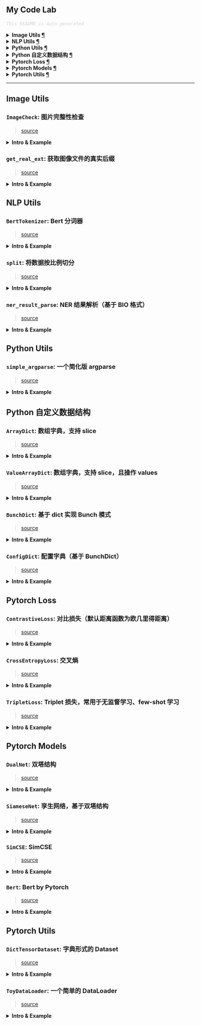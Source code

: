 My Code Lab
---

<font color="LightGrey"><i> `This README is Auto-generated` </i></font>

<details><summary><b> Image Utils <a href="#image-utils">¶</a></b></summary>

- [`ImageCheck`: 图片完整性检查](#imagecheck-图片完整性检查)
- [`get_real_ext`: 获取图像文件的真实后缀](#get_real_ext-获取图像文件的真实后缀)

</details>

<details><summary><b> NLP Utils <a href="#nlp-utils">¶</a></b></summary>

- [`BertTokenizer`: Bert 分词器](#berttokenizer-bert-分词器)
- [`split`: 将数据按比例切分](#split-将数据按比例切分)
- [`ner_result_parse`: NER 结果解析（基于 BIO 格式）](#ner_result_parse-ner-结果解析基于-bio-格式)

</details>

<details><summary><b> Python Utils <a href="#python-utils">¶</a></b></summary>

- [`simple_argparse`: 一个简化版 argparse](#simple_argparse-一个简化版-argparse)

</details>

<details><summary><b> Python 自定义数据结构 <a href="#python-自定义数据结构">¶</a></b></summary>

- [`ArrayDict`: 数组字典，支持 slice](#arraydict-数组字典支持-slice)
- [`ValueArrayDict`: 数组字典，支持 slice，且操作 values](#valuearraydict-数组字典支持-slice且操作-values)
- [`BunchDict`: 基于 dict 实现 Bunch 模式](#bunchdict-基于-dict-实现-bunch-模式)
- [`ConfigDict`: 配置字典（基于 BunchDict）](#configdict-配置字典基于-bunchdict)

</details>

<details><summary><b> Pytorch Loss <a href="#pytorch-loss">¶</a></b></summary>

- [`ContrastiveLoss`: 对比损失（默认距离函数为欧几里得距离）](#contrastiveloss-对比损失默认距离函数为欧几里得距离)
- [`CrossEntropyLoss`: 交叉熵](#crossentropyloss-交叉熵)
- [`TripletLoss`: Triplet 损失，常用于无监督学习、few-shot 学习](#tripletloss-triplet-损失常用于无监督学习few-shot-学习)

</details>

<details><summary><b> Pytorch Models <a href="#pytorch-models">¶</a></b></summary>

- [`DualNet`: 双塔结构](#dualnet-双塔结构)
- [`SiameseNet`: 孪生网络，基于双塔结构](#siamesenet-孪生网络基于双塔结构)
- [`SimCSE`: SimCSE](#simcse-simcse)
- [`Bert`: Bert by Pytorch](#bert-bert-by-pytorch)

</details>

<details><summary><b> Pytorch Utils <a href="#pytorch-utils">¶</a></b></summary>

- [`DictTensorDataset`: 字典形式的 Dataset](#dicttensordataset-字典形式的-dataset)
- [`ToyDataLoader`: 一个简单的 DataLoader](#toydataloader-一个简单的-dataloader)

</details>

---

## Image Utils

### `ImageCheck`: 图片完整性检查
> [source](my/vision/image_check.py#L21)

<details><summary><b> Intro & Example </b></summary>

```python
图片完整性检查

Examples:
    >>> img = r'./_test_data/pok.jpg'
    >>> ImageCheck.is_complete(img)

```

</details>


### `get_real_ext`: 获取图像文件的真实后缀
> [source](my/vision/image_utils.py#L21)

<details><summary><b> Intro & Example </b></summary>

```python
获取图像文件的真实后缀
如果不是图片，返回后缀为 None
该方法不能判断图片是否完整

Args:
    image_path:
    return_is_same: 是否返回 `is_same`

Returns:
    ext_real, is_same
    真实后缀，真实后缀与当前后缀是否相同
    如果当前文件不是图片，则 ext_real 为 None
```

</details>


## NLP Utils

### `BertTokenizer`: Bert 分词器
> [source](my/nlp/bert_tokenizer.py#L233)

<details><summary><b> Intro & Example </b></summary>

```python
Bert 分词器

Examples:
    >>> text = '我爱python，我爱编程；I love python, I like programming. Some unkword'

    # WordPiece 切分
    >>> tokens = tokenizer.tokenize(text)
    >>> assert [tokens[2], tokens[-2], tokens[-7]] == ['python', '##nk', 'program']

    # 模型输入
    >>> token_ids, segment_ids, masks = tokenizer.encode(text)
    >>> assert token_ids[:6] == [101, 2769, 4263, 9030, 8024, 2769]
    >>> assert segment_ids == [0] * len(token_ids)

    # 句对模式
    >>> txt1 = '我爱python'
    >>> txt2 = '我爱编程'
    >>> token_ids, segment_ids, masks = tokenizer.encode(txt1, txt2)
    >>> assert token_ids == [101, 2769, 4263, 9030, 102, 2769, 4263, 5356, 4923, 102]
    >>> assert segment_ids == [0, 0, 0, 0, 0, 1, 1, 1, 1, 1]

```

</details>


### `split`: 将数据按比例切分
> [source](my/nlp/data_utils.py#L54)

<details><summary><b> Intro & Example </b></summary>

```python
将数据按比例切分

Args:
    *arrays:
    split_size: 切分比例，采用向上取整：ceil(6*0.3) = 2
    random_seed: 随机数种子
    shuffle: 是否打乱

Examples:
    >>> data = [[0, 1, 2, 3, 4, 5, 6, 7], [0, 1, 2, 3, 4, 5, 6, 7], [0, 1, 2, 3, 4, 5, 6, 7]]
    >>> xt, xv = split(*data, split_size=0.3, shuffle=False)
    >>> xt
    [[0, 1, 2, 3, 4], [0, 1, 2, 3, 4], [0, 1, 2, 3, 4]]
    >>> xv
    [[5, 6, 7], [5, 6, 7], [5, 6, 7]]
    
Returns:
    x_train, x_val =  split(x)
    (a_train, b_train, c_train), (a_val, b_train, c_train) = split(a, b, c)
```

</details>


### `ner_result_parse`: NER 结果解析（基于 BIO 格式）
> [source](my/nlp/ner_utils.py#L22)

<details><summary><b> Intro & Example </b></summary>

```python
NER 结果解析（基于 BIO 格式）

Examples:
    >>> _label_id2name = {0: 'O', 1: 'B-PER', 2: 'I-PER', 3: 'B-LOC', 4: 'I-LOC'}
    >>> _tokens = list('你知道小明生活在北京吗？')
    >>> _labels = list(map(int, '000120003400'))
    >>> ner_result_parse(_tokens, _labels, _label_id2name)
    [['PER', '小明', (3, 4)], ['LOC', '北京', (8, 9)]]

    >>> _tokens = list('小明生活在北京')  # 测试头尾是否正常
    >>> _labels = list(map(int, '1200034'))
    >>> ner_result_parse(_tokens, _labels, label_id2name=_label_id2name)
    [['PER', '小明', (0, 1)], ['LOC', '北京', (5, 6)]]

    >>> _tokens = list('明生活在北京')  # 明: I-PER
    >>> _labels = list(map(int, '200034'))
    >>> ner_result_parse(_tokens, _labels, label_id2name=_label_id2name)
    [['LOC', '北京', (4, 5)]]

    >>> _tokens = list('小明生活在北')
    >>> _labels = list(map(int, '120003'))  # 北: B-LOC
    >>> ner_result_parse(_tokens, _labels, label_id2name=_label_id2name)
    [['PER', '小明', (0, 1)], ['LOC', '北', (5, 5)]]

Args:
    tokens:
    labels:
    token_id2name:
    label_id2name:

Returns:
    example: [['小明', 'PER', (3, 4)], ['北京', 'LOC', (8, 9)]]
```

</details>


## Python Utils

### `simple_argparse`: 一个简化版 argparse
> [source](my/python/custom/simple_argparse.py#L25)

<details><summary><b> Intro & Example </b></summary>

```python
一个简化版 argparse

不需要预先设置字段，严格按照 `--a A` 一组的方式自动提取，
    其中 A 部分会调用 eval()，某种程度上比自带的 argparse 更强大

Examples:
    >>> from my.python.custom import ConfigDict, simple_argparse
    >>> sys.argv = ['xxx.py', '--a', 'A', '--b', '1', '--c', '3.14', '--d', '[1,2]', '--e', '"[1,2]"']
    >>> simple_argparse()
    {'a': 'A', 'b': 1, 'c': 3.14, 'd': [1, 2], 'e': '[1,2]'}
    >>> _args = ConfigDict(x=1, b=20)
    >>> simple_argparse(_args)
    {'x': 1, 'b': 1, 'a': 'A', 'c': 3.14, 'd': [1, 2], 'e': '[1,2]'}
    >>> sys.argv = ['xxx.py']
    >>> simple_argparse(_args)
    {'x': 1, 'b': 1, 'a': 'A', 'c': 3.14, 'd': [1, 2], 'e': '[1,2]'}
    >>> sys.argv = ['xxx.py', '-a', 'A']
    >>> simple_argparse()
    Traceback (most recent call last):
        ...
    AssertionError: `-a` should starts with "--"

```

</details>


## Python 自定义数据结构

### `ArrayDict`: 数组字典，支持 slice
> [source](my/python/custom/special_dict.py#L39)

<details><summary><b> Intro & Example </b></summary>

```python
数组字典，支持 slice

Examples:
    >>> d = ArrayDict(a=1, b=2)
    >>> d
    ArrayDict([('a', 1), ('b', 2)])
    >>> d['a']
    1
    >>> d[1]
    ArrayDict([('b', 2)])
    >>> d['c'] = 3
    >>> d[0] = 100
    Traceback (most recent call last):
        ...
    TypeError: ArrayDict cannot use `int` as key.
    >>> d[1: 3]
    ArrayDict([('b', 2), ('c', 3)])
    >>> print(*d)
    a b c
    >>> d.setdefault('d', 4)
    4
    >>> print(d)
    ArrayDict([('a', 1), ('b', 2), ('c', 3), ('d', 4)])
    >>> d.pop('a')
    1
    >>> d.update({'b': 20, 'c': 30})
    >>> def f(**d): print(d)
    >>> f(**d)
    {'b': 20, 'c': 30, 'd': 4}

```

</details>


### `ValueArrayDict`: 数组字典，支持 slice，且操作 values
> [source](my/python/custom/special_dict.py#L100)

<details><summary><b> Intro & Example </b></summary>

```python
数组字典，支持 slice，且操作 values

Examples:
    >>> d = ValueArrayDict(a=1, b=2)
    >>> d
    ValueArrayDict([('a', 1), ('b', 2)])
    >>> assert d[1] == 2
    >>> d['c'] = 3
    >>> assert d[2] == 3
    >>> d[1:]
    (2, 3)
    >>> print(*d)  # 注意打印的是 values
    1 2 3
    >>> del d['a']
    >>> d.update({'a':10, 'b': 20})
    >>> d
    ValueArrayDict([('b', 20), ('c', 3), ('a', 10)])

```

</details>


### `BunchDict`: 基于 dict 实现 Bunch 模式
> [source](my/python/custom/special_dict.py#L166)

<details><summary><b> Intro & Example </b></summary>

```python
基于 dict 实现 Bunch 模式

行为上类似于 argparse.Namespace，但可以使用 dict 的方法，更通用

Examples:
    >>> c = BunchDict(a=1, b=2)
    >>> c
    {'a': 1, 'b': 2}
    >>> c.c = 3
    >>> c
    {'a': 1, 'b': 2, 'c': 3}
    >>> dir(c)
    ['a', 'b', 'c']
    >>> assert 'a' in c
    >>> del c.a
    >>> assert 'a' not in c

    >>> x = BunchDict(d=4, e=c)
    >>> x
    {'d': 4, 'e': {'b': 2, 'c': 3}}
    >>> z = {'d': 4, 'e': {'a': 1, 'b': 2, 'c': 3}}
    >>> y = BunchDict.from_dict(z)
    >>> y
    {'d': 4, 'e': {'a': 1, 'b': 2, 'c': 3}}

References:
    - bunch（pip install bunch）
```

</details>


### `ConfigDict`: 配置字典（基于 BunchDict）
> [source](my/python/custom/special_dict.py#L248)

<details><summary><b> Intro & Example </b></summary>

```python
配置字典（基于 BunchDict）

在 BunchDict 基础上添加了 save/load 等操作。

Examples:
    # _TestConfig 继承自 BaseConfig，并对配置项设置默认值
    >>> class _TestConfig(ConfigDict):
    ...     def __init__(self, **config_items):
    ...         from datetime import datetime
    ...         self.a = 1
    ...         self.b = datetime(2012, 1, 1)  # 注意是一个特殊对象，默认 json 是不支持的
    ...         super(_TestConfig, self).__init__(**config_items)

    >>> args = _TestConfig()
    >>> assert args.a == 1  # 默认值
    >>> args.a = 10  # 修改值
    >>> assert args.a == 10  # 自定义值

    >>> args = _TestConfig(a=10)  # 创建时修改
    >>> assert args.a == 10

    # 添加默认中不存的配置项
    >>> args.c = 3  # 默认中没有的配置项（不推荐，建议都定义在继承类中，并设置默认值）
    >>> assert args.c == 3
    >>> print(args)  # 注意 'b' 保存成了特殊形式
    _TestConfig: {
        "a": 10,
        "b": "datetime.datetime(2012, 1, 1, 0, 0)__@AnyEncoder@__gASVKgAAAAAAAACMCGRhdGV0aW1llIwIZGF0ZXRpbWWUk5RDCgfcAQEAAAAAAACUhZRSlC4=",
        "c": 3
    }

    # 保存配置到文件
    >>> fp = r'./-test/test_save_config.json'
    >>> os.makedirs(os.path.dirname(fp), exist_ok=True)
    >>> args.save(fp)  # 保存
    >>> x = _TestConfig.load(fp)  # 重新加载
    >>> assert x.dict == args.dict
    >>> _ = os.system('rm -rf ./-test')

```

</details>


## Pytorch Loss

### `ContrastiveLoss`: 对比损失（默认距离函数为欧几里得距离）
> [source](my/pytorch/loss/contrastive.py#L49)

<details><summary><b> Intro & Example </b></summary>

```python
对比损失（默认距离函数为欧几里得距离）
```

</details>


### `CrossEntropyLoss`: 交叉熵
> [source](my/pytorch/loss/cross_entropy.py#L214)

<details><summary><b> Intro & Example </b></summary>

```python
交叉熵

TODO: 实现 weighted、smooth

Examples:
    >>> logits = torch.rand(5, 5)
    >>> labels = torch.arange(5)
    >>> probs = torch.softmax(logits, dim=-1)
    >>> onehot_labels = F.one_hot(labels)
    >>> my_ce = CrossEntropyLoss(reduction='none', onehot_label=True)
    >>> ce = nn.CrossEntropyLoss(reduction='none')
    >>> assert torch.allclose(my_ce(probs, onehot_labels), ce(logits, labels), atol=1e-5)

```

</details>


### `TripletLoss`: Triplet 损失，常用于无监督学习、few-shot 学习
> [source](my/pytorch/loss/triplet.py#L77)

<details><summary><b> Intro & Example </b></summary>

```python
Triplet 损失，常用于无监督学习、few-shot 学习

Examples:
    >>> anchor = torch.randn(100, 128)
    >>> positive = torch.randn(100, 128)
    >>> negative = torch.randn(100, 128)

    # my_tl 默认 euclidean_distance_nosqrt
    >>> tl = TripletLoss(margin=2., reduction='none')
    >>> tld = nn.TripletMarginWithDistanceLoss(distance_function=euclidean_distance_nosqrt,
    ...                                        margin=2., reduction='none')
    >>> assert torch.allclose(tl(anchor, positive, negative), tld(anchor, positive, negative), atol=1e-5)

    # 自定义距离函数
    >>> from my.pytorch.backend.distance_fn import cosine_distance
    >>> my_tl = TripletLoss(distance_fn=cosine_distance, margin=0.5, reduction='none')
    >>> tl = nn.TripletMarginWithDistanceLoss(distance_function=cosine_distance, margin=0.5, reduction='none')
    >>> assert torch.allclose(my_tl(anchor, positive, negative), tl(anchor, positive, negative), atol=1e-5)

```

</details>


## Pytorch Models

### `DualNet`: 双塔结构
> [source](my/studies/code/pytorch_models/modules/advance/dual.py#L25)

<details><summary><b> Intro & Example </b></summary>

```python
双塔结构
```

</details>


### `SiameseNet`: 孪生网络，基于双塔结构
> [source](my/studies/code/pytorch_models/modules/advance/siamese.py#L27)

<details><summary><b> Intro & Example </b></summary>

```python
孪生网络，基于双塔结构
```

</details>


### `SimCSE`: SimCSE
> [source](my/studies/code/pytorch_models/modules/advance/sim_cse.py#L30)

<details><summary><b> Intro & Example </b></summary>

```python
SimCSE

References: https://github.com/princeton-nlp/SimCSE
```

</details>


### `Bert`: Bert by Pytorch
> [source](my/studies/code/pytorch_models/modules/transformer/bert.py#L136)

<details><summary><b> Intro & Example </b></summary>

```python
Bert by Pytorch

Examples:
    >>> # My bert 1 (default)
    >>> bert = get_bert_pretrained(return_tokenizer=False)

    # 输出测试
    >>> from my.nlp.bert_tokenizer import tokenizer
    >>> s = '我爱机器学习'
    >>> tokens_ids, segments_ids, masks = tokenizer.batch_encode([s], max_len=10, convert_fn=torch.as_tensor)

    # transformers Bert
    >>> from transformers import BertModel
    >>> model = BertModel.from_pretrained('bert-base-chinese')
    >>> model.config.output_hidden_states = True
    >>> o_pt = model(tokens_ids, masks, segments_ids)

    >>> o_my = bert(tokens_ids, segments_ids)
    >>> # cls embedding
    >>> assert torch.allclose(o_pt.pooler_output, o_my[0], atol=1e-5)
    >>> # last_hidden_state
    >>> assert torch.allclose(o_pt.last_hidden_state, o_my[1], atol=1e-5)
    >>> # all_hidden_state
    >>> assert torch.allclose(torch.cat(o_pt.hidden_states), torch.cat(o_my[-1]), atol=1e-5)
```

</details>


## Pytorch Utils

### `DictTensorDataset`: 字典形式的 Dataset
> [source](my/pytorch/data_utils/DictTensorDataset.py#L31)

<details><summary><b> Intro & Example </b></summary>

```python
字典形式的 Dataset

使用本类生成 DataLoader 时，可以返回 dict 类型的 batch

Examples:
    >>> x = y = torch.as_tensor([1,2,3,4,5])
    >>> ds = DictTensorDataset(x=x, y=y)
    >>> len(ds)
    5
    >>> dl = DataLoader(ds, batch_size=3)
    >>> for batch in dl: print(batch)
    {'x': tensor([1, 2, 3]), 'y': tensor([1, 2, 3])}
    {'x': tensor([4, 5]), 'y': tensor([4, 5])}

References:
    - torch.utils.data.TensorDataset
    - huggingface/datasets.arrow_dataset.Dataset
```

</details>


### `ToyDataLoader`: 一个简单的 DataLoader
> [source](my/pytorch/data_utils/ToyDataLoader.py#L31)

<details><summary><b> Intro & Example </b></summary>

```python
一个简单的 DataLoader

简化中间创建 Dataset 的过程，直接从数据（tensor/list/ndarray）创建 DataLoader

Examples:
    >>> x = y = torch.as_tensor([1,2,3,4,5])
    >>> # 返回 tuple
    >>> dl = ToyDataLoader([x, y], batch_size=3, shuffle=False)
    >>> for batch in dl:
    ...     print(batch)
    [tensor([1, 2, 3]), tensor([1, 2, 3])]
    [tensor([4, 5]), tensor([4, 5])]
    >>> # 返回 dict
    >>> dl = ToyDataLoader({'x': x, 'y': y}, batch_size=3, shuffle=False)
    >>> for batch in dl:
    ...     print(batch)
    {'x': tensor([1, 2, 3]), 'y': tensor([1, 2, 3])}
    {'x': tensor([4, 5]), 'y': tensor([4, 5])}
```

</details>
